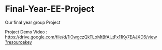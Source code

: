 # Final-Year-EE-Project
Our final year group Project


Project Demo Video : https://drive.google.com/file/d/1lOwgczQkTLoMtBfAl_tFx11Ky7EAJXD6/view?resourcekey
